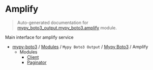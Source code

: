 # Amplify

> Auto-generated documentation for [mypy_boto3_output.mypy_boto3.amplify](https://github.com/vemel/mypy_boto3/blob/master/mypy_boto3_output/mypy_boto3/amplify/__init__.py) module.

Main interface for amplify service

- [mypy-boto3](../../../README.md#mypy_boto3) / [Modules](../../../MODULES.md#mypy-boto3-modules) / `Mypy Boto3 Output` / [Mypy Boto3](../index.md#mypy-boto3) / Amplify
    - Modules
        - [Client](client.md#client)
        - [Paginator](paginator.md#paginator)
